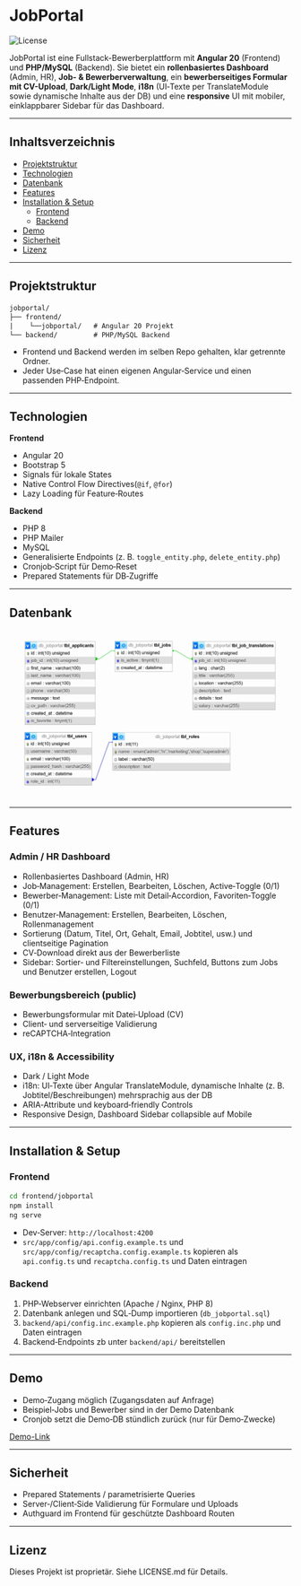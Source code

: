 # JobPortal
![License](https://img.shields.io/badge/license-Proprietary-red)

JobPortal ist eine Fullstack-Bewerberplattform mit **Angular 20** (Frontend) und **PHP/MySQL** (Backend). Sie bietet ein **rollenbasiertes Dashboard** (Admin, HR), **Job- & Bewerberverwaltung**, ein **bewerberseitiges Formular mit CV-Upload**, **Dark/Light Mode**, **i18n** (UI‑Texte per TranslateModule sowie dynamische Inhalte aus der DB) und eine **responsive** UI mit mobiler, einklappbarer Sidebar für das Dashboard.

---

## Inhaltsverzeichnis

* [Projektstruktur](#projektstruktur)
* [Technologien](#technologien)
* [Datenbank](#datenbank)
* [Features](#features)
* [Installation & Setup](#installation--setup)
  * [Frontend](#frontend)
  * [Backend](#backend)
* [Demo](#demo)
* [Sicherheit](#sicherheit)
* [Lizenz](#lizenz)

---

## Projektstruktur

```
jobportal/
├── frontend/
|    └──jobportal/   # Angular 20 Projekt
└── backend/         # PHP/MySQL Backend
```

* Frontend und Backend werden im selben Repo gehalten, klar getrennte Ordner.
* Jeder Use‑Case hat einen eigenen Angular‑Service und einen passenden PHP‑Endpoint.

---

## Technologien

**Frontend**

* Angular 20
* Bootstrap 5
* Signals für lokale States
* Native Control Flow Directives(`@if`, `@for`)
* Lazy Loading für Feature‑Routes

**Backend**

* PHP 8
* PHP Mailer
* MySQL
* Generalisierte Endpoints (z. B. `toggle_entity.php`, `delete_entity.php`)
* Cronjob‑Script für Demo‑Reset
* Prepared Statements für DB‑Zugriffe

---

## Datenbank

![Datenbankdesigner Screenshot](db-designer.webp)

---

## Features

### Admin / HR Dashboard

* Rollenbasiertes Dashboard (Admin, HR)
* Job‑Management: Erstellen, Bearbeiten, Löschen, Active‑Toggle (0/1)
* Bewerber‑Management: Liste mit Detail‑Accordion, Favoriten‑Toggle (0/1)
* Benutzer‑Management: Erstellen, Bearbeiten, Löschen, Rollenmanagement
* Sortierung (Datum, Titel, Ort, Gehalt, Email, Jobtitel, usw.) und clientseitige Pagination
* CV‑Download direkt aus der Bewerberliste
* Sidebar: Sortier‑ und Filtereinstellungen, Suchfeld, Buttons zum Jobs und Benutzer erstellen, Logout

### Bewerbungsbereich (public)

* Bewerbungsformular mit Datei‑Upload (CV)
* Client‑ und serverseitige Validierung
* reCAPTCHA‑Integration

### UX, i18n & Accessibility

* Dark / Light Mode
* i18n: UI‑Texte über Angular TranslateModule, dynamische Inhalte (z. B. Jobtitel/Beschreibungen) mehrsprachig aus der DB
* ARIA‑Attribute und keyboard‑friendly Controls
* Responsive Design, Dashboard Sidebar collapsible auf Mobile

---

## Installation & Setup

### Frontend

```bash
cd frontend/jobportal
npm install
ng serve
```

* Dev‑Server: `http://localhost:4200`
* `src/app/config/api.config.example.ts` und `src/app/config/recaptcha.config.example.ts` kopieren als `api.config.ts` und `recaptcha.config.ts` und Daten eintragen

### Backend

1. PHP‑Webserver einrichten (Apache / Nginx, PHP 8)
2. Datenbank anlegen und SQL‑Dump importieren (`db_jobportal.sql`)
3. `backend/api/config.inc.example.php` kopieren als `config.inc.php` und Daten eintragen
4. Backend‑Endpoints zb unter `backend/api/` bereitstellen

---

## Demo

* Demo‑Zugang möglich (Zugangsdaten auf Anfrage)
* Beispiel‑Jobs und Bewerber sind in der Demo Datenbank
* Cronjob setzt die Demo‑DB stündlich zurück (nur für Demo‑Zwecke)

[Demo-Link](https://jobportal.andreas-web.dev)

---

## Sicherheit

* Prepared Statements / parametrisierte Queries
* Server‑/Client‑Side Validierung für Formulare und Uploads
* Authguard im Frontend für geschützte Dashboard Routen

---

## Lizenz

Dieses Projekt ist proprietär. Siehe LICENSE.md für Details.
